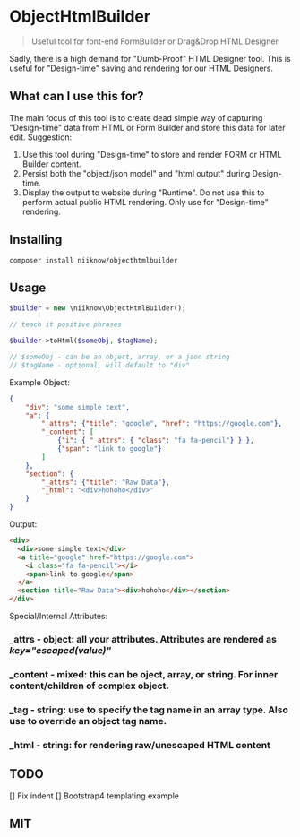 # ObjectHtmlBuilder
> Useful tool for font-end FormBuilder or Drag&Drop HTML Designer

Sadly, there is a high demand for "Dumb-Proof" HTML Designer tool.  This is useful for "Design-time" saving and rendering for our HTML Designers.


## What can I use this for?
The main focus of this tool is to create dead simple way of capturing "Design-time" data from HTML or Form Builder and store this data for later edit.  Suggestion:

1. Use this tool during "Design-time" to store and render FORM or HTML Builder content. 
2. Persist both the "object/json model" and "html output" during Design-time.
3. Display the output to website during "Runtime".  Do not use this to perform actual public HTML rendering.  Only use for "Design-time" rendering.

## Installing

```
composer install niiknow/objecthtmlbuilder
```

## Usage

```php
$builder = new \niiknow\ObjectHtmlBuilder();

// teach it positive phrases

$builder->toHtml($someObj, $tagName);

// $someObj - can be an object, array, or a json string
// $tagName - optional, will default to "div"

```

Example Object:
```json
{
    "div": "some simple text",
    "a": {
        "_attrs": {"title": "google", "href": "https://google.com"},
        "_content": [
            {"i": { "_attrs": { "class": "fa fa-pencil"} } },
            {"span": "link to google"}
        ]
    },
    "section": {
        "_attrs": {"title": "Raw Data"},
        "_html": "<div>hohoho</div>"
    }
}
```

Output:
```html
<div>
  <div>some simple text</div>
  <a title="google" href="https://google.com">
    <i class="fa fa-pencil"></i>
    <span>link to google</span>
  </a>
  <section title="Raw Data"><div>hohoho</div></section>
</div>
```

Special/Internal Attributes:

### _attrs - object: all your attributes.  Attributes are rendered as *key="escaped(value)"*
### _content - mixed: this can be oject, array, or string.  For inner content/children of complex object.
### _tag - string: use to specify the tag name in an array type.  Also use to override an object tag name.
### _html - string: for rendering raw/unescaped HTML content

## TODO
[] Fix indent
[] Bootstrap4 templating example

## MIT

